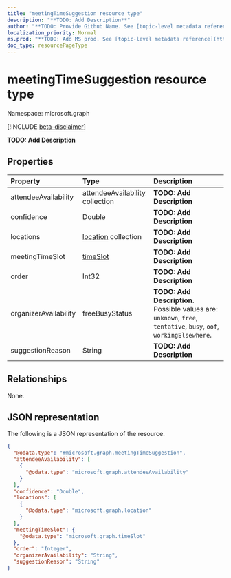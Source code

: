 ```yaml
---
title: "meetingTimeSuggestion resource type"
description: "**TODO: Add Description**"
author: "**TODO: Provide Github Name. See [topic-level metadata reference](https://msgo.azurewebsites.net/add/document/guidelines/metadata.html#topic-level-metadata)**"
localization_priority: Normal
ms.prod: "**TODO: Add MS prod. See [topic-level metadata reference](https://msgo.azurewebsites.net/add/document/guidelines/metadata.html#topic-level-metadata)**"
doc_type: resourcePageType
---
```


# meetingTimeSuggestion resource type

Namespace: microsoft.graph

[!INCLUDE [beta-disclaimer](../../includes/beta-disclaimer.md)]

**TODO: Add Description**

## Properties
|Property|Type|Description|
|:---|:---|:---|
|attendeeAvailability|[attendeeAvailability](../resources/attendeeavailability.md) collection|**TODO: Add Description**|
|confidence|Double|**TODO: Add Description**|
|locations|[location](../resources/location.md) collection|**TODO: Add Description**|
|meetingTimeSlot|[timeSlot](../resources/timeslot.md)|**TODO: Add Description**|
|order|Int32|**TODO: Add Description**|
|organizerAvailability|freeBusyStatus|**TODO: Add Description**. Possible values are: `unknown`, `free`, `tentative`, `busy`, `oof`, `workingElsewhere`.|
|suggestionReason|String|**TODO: Add Description**|

## Relationships
None.

## JSON representation
The following is a JSON representation of the resource.
<!-- {
  "blockType": "resource",
  "@odata.type": "microsoft.graph.meetingTimeSuggestion"
}
-->
``` json
{
  "@odata.type": "#microsoft.graph.meetingTimeSuggestion",
  "attendeeAvailability": [
    {
      "@odata.type": "microsoft.graph.attendeeAvailability"
    }
  ],
  "confidence": "Double",
  "locations": [
    {
      "@odata.type": "microsoft.graph.location"
    }
  ],
  "meetingTimeSlot": {
    "@odata.type": "microsoft.graph.timeSlot"
  },
  "order": "Integer",
  "organizerAvailability": "String",
  "suggestionReason": "String"
}
```

